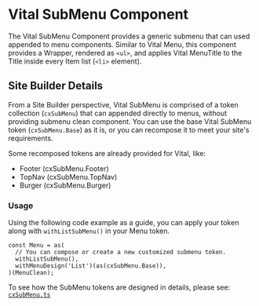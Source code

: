# Vital SubMenu Component

The Vital SubMenu Component provides a generic submenu that can used appended to menu components. Similar to Vital Menu, this component provides a Wrapper, rendered as `<ul>`, and applies Vital MenuTitle to the Title inside every Item list (`<li>` element).

## Site Builder Details

From a Site Builder perspective, Vital SubMenu is comprised of a token collection (`cxSubMenu`) that can appended directly to menus, without providing submenu clean component. You can use the base Vital SubMenu token (`cxSubMenu.Base`) as it is, or you can recompose it to meet your site's requirements.

Some recomposed tokens are already provided for Vital, like:

- Footer (cxSubMenu.Footer)
- TopNav (cxSubMenu.TopNav)
- Burger (cxSubMenu.Burger)

### Usage

Using the following code example as a guide, you can apply your token along with `withListSubMenu()` in your Menu token.

```tsx
const Menu = as(
  // You can compose or create a new customized submenu token.
  withListSubMenu(),
  withMenuDesign('List')(as(cxSubMenu.Base)),
)(MenuClean);
```

To see how the SubMenu tokens are designed in details, please see:
[`cxSubMenu.ts`](../src/components/SubMenu/tokens/cxSubMenu.ts)
